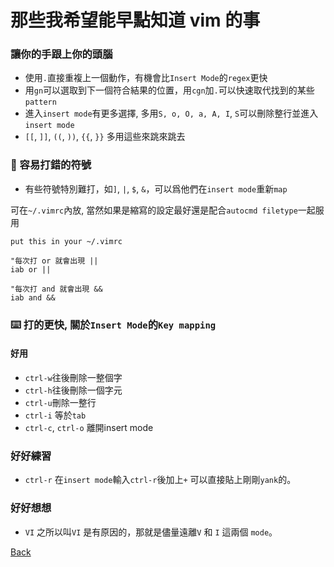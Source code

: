 
# 那些我希望能早點知道 vim 的事

### 讓你的手跟上你的頭腦
* 使用`.`直接重複上一個動作，有機會比`Insert Mode`的`regex`更快
* 用`gn`可以選取到下一個符合結果的位置，用`cgn`加`.`可以快速取代找到的某些`pattern`
* 進入`insert mode`有更多選擇, 多用`S, o, O, a, A, I`, `S`可以刪除整行並進入`insert mode`
* `[[`, `]]`, `((`, `))`, `{{`, `}}` 多用這些來跳來跳去


### 🔣 容易打錯的符號
* 有些符號特別難打，如`]`, `|`, `$`, `&`，可以爲他們在`insert mode`重新`map`

可在`~/.vimrc`內放, 當然如果是縮寫的設定最好還是配合`autocmd filetype`一起服用

```
put this in your ~/.vimrc

"每次打 or 就會出現 ||
iab or ||

"每次打 and 就會出現 &&
iab and &&
```
### ⌨️ 打的更快, 關於`Insert Mode`的`Key mapping`
#### 好用
* `ctrl-w`往後刪除一整個字
* `ctrl-h`往後刪除一個字元
* `ctrl-u`刪除一整行
* `ctrl-i` 等於`tab`
* `ctrl-c`, `ctrl-o` 離開insert mode

### 好好練習
* `ctrl-r` 在`insert mode`輸入`ctrl-r`後加上`+` 可以直接貼上剛剛`yank`的。

### 好好想想
* `VI` 之所以叫`VI` 是有原因的，那就是儘量遠離`V` 和 `I` 這兩個 `mode`。


[Back](https://markwit.cc)

